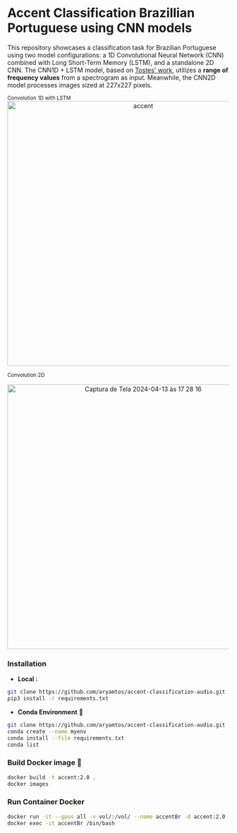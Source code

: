 # Accent Classification Brazillian Portuguese using CNN models

This repository showcases a classification task for Brazilian Portuguese using two model configurations: a 1D Convolutional Neural Network (CNN) combined with Long Short-Term Memory (LSTM), and a standalone 2D CNN. The CNN1D + LSTM model, based on <a href="https://github.com/wagnertostes/Classificacao-de-Sotaques-Brasileiros-usando-Redes-Neurais-Profundas/">Tostes'  work</a>, utilizes a <b>range of frequency values</b> from a spectrogram as input. Meanwhile, the CNN2D model processes images sized at 227x227 pixels.


<small> Convolution 1D with LSTM </small>
<img width="600" style="text-align:center;" alt="accent" src="https://github.com/aryamtos/accent-classification-audio/assets/46492977/f8a19345-4f1d-4232-a43c-84c2800d5524">


<small>Convolution 2D</small>

<img width="600" style="text-align:center;" alt="Captura de Tela 2024-04-13 às 17 28 16" src="https://github.com/aryamtos/accent-classification-audio/assets/46492977/2ac9a513-25c0-4813-83e3-98e71d0807af">


### Installation

- **Local :**

```bash
git clone https://github.com/aryamtos/accent-classification-audio.git
pip3 install -r requirements.txt
```

- **Conda Environment** 🐍

```bash
git clone https://github.com/aryamtos/accent-classification-audio.git
conda create --name myenv
conda install --file requirements.txt
conda list
```

### Build Docker image 🐳

```bash
docker build -t accent:2.0 .
docker images
```

### Run Container Docker 

```bash
docker run -it --gpus all -v vol/:/vol/ --name accentBr -d accent:2.0
docker exec -it accentBr /bin/bash
```


